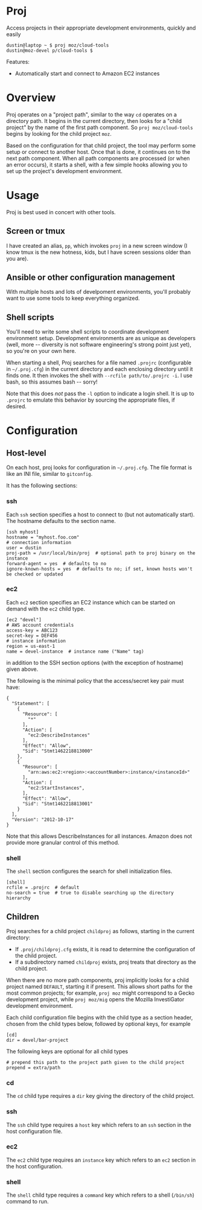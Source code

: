 # Proj

Access projects in their appropriate development environments, quickly and easily

    dustin@laptop ~ $ proj moz/cloud-tools
    dustin@moz-devel p/cloud-tools $

Features:

  * Automatically start and connect to Amazon EC2 instances

# Overview

Proj operates on a "project path", similar to the way `cd` operates on a directory path.
It begins in the current directory, then looks for a "child project" by the name of the first path component.
So `proj moz/cloud-tools` begins by looking for the child project `moz`.

Based on the configuration for that child project, the tool may perform some setup or connect to another host.
Once that is done, it continues on to the next path component.
When all path components are processed (or when an error occurs), it starts a shell, with a few simple hooks allowing you to set up the project's development environment.

# Usage

Proj is best used in concert with other tools.

## Screen or tmux

I have created an alias, `pp`, which invokes `proj` in a new screen window (I know tmux is the new hotness, kids, but I have screen sessions older than you are).

## Ansible or other configuration management

With multiple hosts and lots of develpoment environments, you'll probably want to use some tools to keep everything organized.

## Shell scripts

You'll need to write some shell scripts to coordinate development environment setup.
Development environments are as unique as developers (well, more -- diversity is not software engineering's strong point just yet), so you're on your own here.

When starting a shell, Proj searches for a file named `.projrc` (configurable in `~/.proj.cfg`) in the current directory and each enclosing directory until it finds one.
It then invokes the shell with `--rcfile path/to/.projrc -i`.
I use bash, so this assumes bash -- sorry!

Note that this does *not* pass the `-l` option to indicate a login shell.
It is up to `.projrc` to emulate this behavior by sourcing the appropriate files, if desired.

# Configuration

## Host-level

On each host, proj looks for configuration in `~/.proj.cfg`.
The file format is like an INI file, similar to `gitconfig`.

It has the following sections:

### ssh

Each `ssh` section specifies a host to connect to (but not automatically start).
The hostname defaults to the section name.

    [ssh myhost]
    hostname = "myhost.foo.com"
    # connection information
    user = dustin
    proj-path = /usr/local/bin/proj  # optional path to proj binary on the instance
    forward-agent = yes  # defaults to no
    ignore-known-hosts = yes  # defaults to no; if set, known hosts won't be checked or updated

### ec2

Each `ec2` section specifies an EC2 instance which can be started on demand with the `ec2` child type.

    [ec2 "devel"]
    # AWS account credentials
    access-key = ABC123
    secret-key = DEF456
    # instance information
    region = us-east-1
    name = devel-instance  # instance name ("Name" tag)

in addition to the SSH section options (with the exception of hostname) given above.

The following is the minimal policy that the access/secret key pair must have:

    {
      "Statement": [
        {
          "Resource": [
            "*"
          ],
          "Action": [
            "ec2:DescribeInstances"
          ],
          "Effect": "Allow",
          "Sid": "Stmt1462218813000"
        },
        {
          "Resource": [
            "arn:aws:ec2:<region>:<accountNumber>:instance/<instanceId>"
          ],
          "Action": [
            "ec2:StartInstances",
          ],
          "Effect": "Allow",
          "Sid": "Stmt1462218813001"
        }
      ],
      "Version": "2012-10-17"
    }

Note that this allows DescribeInstances for all instances.  Amazon does not
provide more granular control of this method.

### shell

The `shell` section configures the search for shell initialization files.

    [shell]
    rcfile = .projrc  # default
    no-search = true  # true to disable searching up the directory hierarchy

## Children

Proj searches for a child project `childproj` as follows, starting in the current directory:

 * If `.proj/childproj.cfg` exists, it is read to determine the configuration of the child project.
 * If a subdirectory named `childproj` exists, proj treats that directory as the child project.

When there are no more path components, proj implicitly looks for a child project named `DEFAULT`, starting it if present.
This allows short paths for the most common projects; for example, `proj moz` might correspond to a Gecko development project, while `proj moz/mig` opens the Mozilla InvestiGator development environment.

Each child configuration file begins with the child type as a section header, chosen from the child types below, followed by optional keys, for example

    [cd]
    dir = devel/bar-project

The following keys are optional for all child types

    # prepend this path to the project path given to the child project
    prepend = extra/path

### cd

The `cd` child type requires a `dir` key giving the directory of the child project.

### ssh

The `ssh` child type requires a `host` key which refers to an `ssh` section in the host configuration file.

### ec2

The `ec2` child type requires an `instance` key which refers to an `ec2` section in the host configuration.

### shell

The `shell` child type requires a `command` key which refers to a shell (`/bin/sh`) command to run.
